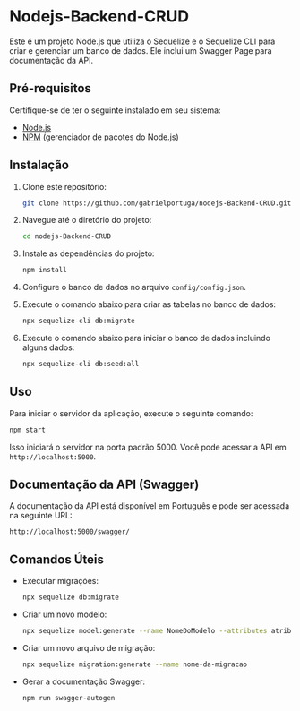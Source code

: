 # Nodejs-Backend-CRUD

Este é um projeto Node.js que utiliza o Sequelize e o Sequelize CLI para criar e gerenciar um banco de dados. Ele inclui um Swagger Page para documentação da API.

## Pré-requisitos

Certifique-se de ter o seguinte instalado em seu sistema:

-   [Node.js](https://nodejs.org/)
-   [NPM](https://www.npmjs.com/) (gerenciador de pacotes do Node.js)

## Instalação

1. Clone este repositório:

    ```bash
    git clone https://github.com/gabrielportuga/nodejs-Backend-CRUD.git
    ```

2. Navegue até o diretório do projeto:

    ```bash
    cd nodejs-Backend-CRUD
    ```

3. Instale as dependências do projeto:

    ```bash
    npm install
    ```

4. Configure o banco de dados no arquivo `config/config.json`.

5. Execute o comando abaixo para criar as tabelas no banco de dados:

    ```bash
    npx sequelize-cli db:migrate
    ```
    
6. Execute o comando abaixo para iniciar o banco de dados incluindo alguns dados:

    ```bash
    npx sequelize-cli db:seed:all 
    ```    

## Uso

Para iniciar o servidor da aplicação, execute o seguinte comando:

```bash
npm start
```

Isso iniciará o servidor na porta padrão 5000. Você pode acessar a API em `http://localhost:5000`.

## Documentação da API (Swagger)

A documentação da API está disponível em Português e pode ser acessada na seguinte URL:

```
http://localhost:5000/swagger/
```

## Comandos Úteis

-   Executar migrações:

    ```bash
    npx sequelize db:migrate
    ```

-   Criar um novo modelo:

    ```bash
    npx sequelize model:generate --name NomeDoModelo --attributes atributo1:tipo, atributo2:tipo, ...
    ```

-   Criar um novo arquivo de migração:

    ```bash
    npx sequelize migration:generate --name nome-da-migracao
    ```

-   Gerar a documentação Swagger:

    ```bash
    npm run swagger-autogen
    ```


